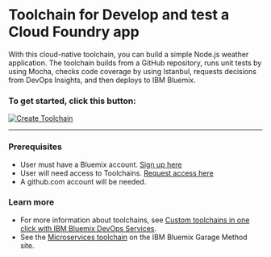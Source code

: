 # Toolchain for Develop and test a Cloud Foundry app

With this cloud-native toolchain, you can build a simple Node.js weather application. The toolchain builds from a GitHub repository, runs unit tests by using Mocha, checks code coverage by using Istanbul, requests decisions from DevOps Insights, and then deploys to IBM Bluemix.

### To get started, click this button:
[![Create Toolchain](https://console.bluemix.net/devops/graphics/create_toolchain_button.png)](https://dev-console.stage1.bluemix.net/devops/setup/deploy/)


---
### Prerequisites

* User must have a Bluemix account. [Sign up here](https://console.bluemix.net/registration/)
* User will need access to Toolchains.  [Request access here](https://console.bluemix.net/devops/)
* A github.com account will be needed.


### Learn more

* For more information about toolchains, see [Custom toolchains in one click with IBM Bluemix DevOps Services](https://developer.ibm.com/devops-services/2016/06/16/open-toolchain-with-ibm-bluemix-devops-services/).
* See the [Microservices toolchain](https://www.ibm.com/devops/method/toolchains/microservices_toolchain) on the IBM Bluemix Garage Method site.
